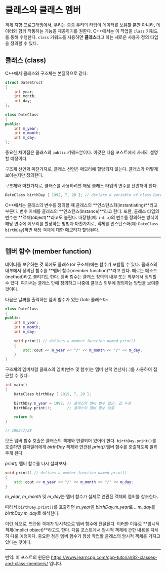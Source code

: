 # 클래스와 클래스 멤버

객체 지향 프로그래밍에서, 우리는 종종 우리의 타입이 데이터를 보유할 뿐만 아니라, 데이터와 함께 작동하는 기능을 제공하기를 원한다. C++에서는 이 작업을 `class` 키워드를 통해 수행한다. `class` 키워드를 사용하면 **클래스**라고 하는 새로운 사용자 정의 타입을 정의할 수 있다.

## 클래스 (class)

C++에서 클래스와 구조체는 본질적으로 같다:

```cpp
struct DateStruct
{
    int year;
    int month;
    int day;
};
 
class DateClass
{
public:
    int m_year;
    int m_month;
    int m_day;
};
```

중요한 차이점은 클래스의 `public` 키워드뿐이다. 이것은 다음 포스트에서 자세히 설명할 예정이다.

구조체 선언과 마찬가지로, 클래스 선언은 메모리에 할당되지 않는다. 클래스가 어떻게 보이는지만 정의한다.

구조체와 마찬가지로, 클래스를 사용하려면 해당 클래스 타입의 변수를 선언해야 한다.

```cpp
DateClass birthDay { 1992, 7, 28 }; // declare a variable of class DateClass
```

C++에서는 클래스의 변수를 정의할 때 클래스의 **인스턴스화(instantiating)**라고 부른다. 변수 자체를 클래스의 **인스턴스(instance)**라고 한다. 또한, 클래스 타입의 변수는 **객체(object)**라고도 불린다. 내장형(예: `int x`)의 변수를 정의하는 방식이 해당 변수에 메모리를 할당하는 방법과 마찬가지로, 객체를 인스턴스화(예: `DateClass birthDay`)하면 해당 객체에 대한 메모리가 할당된다.

----

## 멤버 함수 (member function)

데이터를 보유하는 것 외에도 클래스(or 구조체)에는 함수가 포함될 수 있다. 클래스의 내부에서 정의된 함수를 **멤버 함수(member function)**라고 한다. 때로는 메소드(method)라고 불리기도 한다. 멤버 함수는 클래스 정의의 내부 또는 외부에서 정의할 수 있다. 여기서는 클래스 안에 정의하고 나중에 클래스 외부에 정의하는 방법을 보여줄 것이다.

다음은 날짜를 출력하는 멤버 함수가 있는 *Date* 클래스다:

```cpp
class DateClass
{
public:
    int m_year;
    int m_month;
    int m_day;
 
    void print() // defines a member function named print()
    {
        std::cout << m_year << "/" << m_month << "/" << m_day;
    }
}
```

구조체의 멤버처럼 클래스의 멤버(변수 및 함수)는 멤버 선택 연산자(`.`)를 사용하여 접근할 수 있다.

```cpp
int main()
{
    DateClass birthDay { 2019, 7, 28 };
 
    birthDay.m_year = 1992; // 클래스의 멤버 변수 접근, 값 수정
    birthDay.print();       // 클래스의 멤버 함수 호출
 
    return 0;
}

// 1992/7/28
```

모든 멤버 함수 호출은 클래스의 객체와 연결되어 있어야 한다. `birthDay.print()`를 호출하면 컴파일러에게 *birthDay* 객체와 연관된 *print()* 멤버 함수를 호출하도록 알려주게 된다.

*print()* 멤버 함수를 다시 살펴보자:

```cpp
void print() // defines a member function named print()
{
    std::cout << m_year << "/" << m_month << "/" << m_day;
}
```

*m_year*, *m_month* 및 *m_day*는 멤버 함수가 실제로 연관된 객체의 멤버를 참조한다.

따라서 `birthDay.print()`를 호출하면 *m_year*을 *birthDay.m_year*로 .. *m_day*를 *birthDay.m_day*로 해석한다.

이런 식으로, 연관된 객체가 암시적으로 멤버 함수에 전달된다. 이러한 이유로 **암시적 객체(implict object)**라고도 한다. 다음 포스트에서 암시적 객체에 관한 내용을 자세히 다룰 예정이다. 중요한 점은 멤버 함수가 항상 작업할 클래스의 암시적 객체를 가지고 있다는 것이다.

---

번역: 이 포스트의 원문은 https://www.learncpp.com/cpp-tutorial/82-classes-and-class-members/ 입니다.